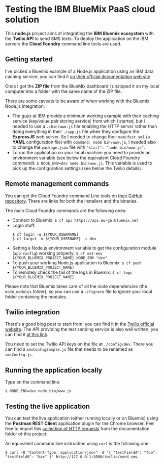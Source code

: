 Testing the IBM BlueMix PaaS cloud solution
===========================================

This __node.js__ project aims at integrating the __IBM Bluemix ecosystem__ with the __Twilio API__ to send SMS texts.
To deploy the application on the IBM servers the __Cloud Foundry__ command line tools are used.

Getting started
---------------

I've picked a Bluemix example of a Node.js application using an IBM data caching service, you can find it 
[on their official documentation web site](https://www.eu-gb.bluemix.net/docs/#starters/NodejsDataCache/index.html#nodejsdatacache)

Once I got the __ZIP file__ from the BlueMix dashboard I unzipped it on my local computer 
into a folder with the same name of the ZIP file.

There are some caveats to be aware of when working with the Bluemix Node.js integration:
 
 - The guys at IBM provide a minimum working example with their caching service (key/value pair storing service) 
   from which I started, but I needed to use a `./bin/www.js` file enabling the HTTP server rather than doing 
   everything in their `./app.js` file wheir they configure the __ExpressJS__ web server. 
   So I needed to change their `manifest.yml` (a __YAML__ configuration file) with `command: node bin/www.js`, 
   I needed also to change the `package.json` file with `"start": "node bin/www.js"`.
 - To run the application on your local machine you need to provide an environment variable 
   (see below the equivalent Cloud Foundry command): `$ NODE_ENV=dev node bin/www.js`. 
   This variable is used to pick up the configuration settings (see below the Twilio details).

Remote management commands
--------------------------

You can get the Cloud Foundry command Line tools on [their GitHub repository](https://github.com/cloudfoundry/cli/releases).
There are links for both the installers and the binaries.

The main Cloud Foundry commands are the following ones:

 - Connect to Bluemix: `$ cf api https://api.eu-gb.bluemix.net`
 - Login stuff:
   ```
   $ cf login -u ${YOUR_USERNAME}
   $ cf target -o ${YOUR_USERNAME} -s dev
   ```
 - Setting a Node.js environment variable to get the configuration module (`app-config`) working properly: `$ cf set-env ${YOUR_BLUEMIX_PROJECT_NAME} NODE_ENV "dev"`  
 - To push your working Node.js application to Bluemix: `$ cf push ${YOUR_BLUEMIX_PROJECT_NAME}`
 - To remotely check the tail of the logs in Bluemix: `$ cf logs ${YOUR_BLUEMIX_PROJECT_NAME}`
 
Please note that Bluemix takes care of all the node dependencies (the `node_modules` folder), 
so you can use a `.cfignore` file to ignore your local folder containing the modules.

Twilio integration
------------------

There's a good blog post to start from, you can find it in the 
[Twilio official website](https://www.twilio.com/blog/2013/03/introducing-the-twilio-module-for-node-js.html).
The API providing the text sending service is also well written, 
you can find it [at this link](http://www.twilio.com/docs/api/rest/sending-messages).

You need to set the Twilio API keys on the file at `./config/dev`. There you can find a `smsConfigSample.js` 
file that needs to be renamed as `smsConfig.js`.

Running the application locally
-------------------------------

Type on the command line:
```
$ NODE_ENV=dev node bin/www.js
```

Testing the live application
----------------------------

You can test the live application (either running locally or on Bluemix) using the __Postman REST Client__ application 
plugin for the Chrome browser. Feel free to import this [collection of HTTP requests](doc/IBMHackathon.json) 
from the documentation folder of this project.

An equivalent command line instruction using `curl` is the following one:
```
$ curl -H "Content-Type: application/json" -d '{ "testFieldA": "foo", "testFieldB": "bar" }' http://127.0.0.1:3000/twilio/send_sms
```
